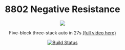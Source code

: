 <h1 align="center">8802 Negative Resistance</h2>

</p>
<p align="center">
    <img src="/res/five_block_three_stack_27s.gif">
</p>
<p align="center">Five-block three-stack auto in 27s <a href="https://www.youtube.com/watch?v=SrHFuofCxQs">(full video here)</a></p>
<p align="center">
<a href="https://travis-ci.org/8802/8802_ftc_app"><img alt="Build Status" src="https://travis-ci.org/8802/8802_ftc_app.svg?branch=master"></a>
